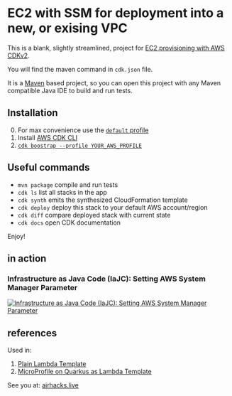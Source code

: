# EC2 with SSM for deployment into a new, or exising VPC

This is a blank, slightly streamlined, project for [EC2 provisioning with AWS CDKv2](https://docs.aws.amazon.com/cdk/latest/guide/work-with-cdk-java.html).

You will find the maven command in `cdk.json` file.

It is a [Maven](https://maven.apache.org/) based project, so you can open this project with any Maven compatible Java IDE to build and run tests.

## Installation

0. For max convenience use the [`default` profile](https://docs.aws.amazon.com/cli/latest/userguide/cli-configure-profiles.html)
1. Install [AWS CDK CLI](https://docs.aws.amazon.com/cdk/latest/guide/getting_started.html)
2. [`cdk boostrap --profile YOUR_AWS_PROFILE`](https://docs.aws.amazon.com/cdk/latest/guide/bootstrapping.html)

## Useful commands

 * `mvn package`     compile and run tests
 * `cdk ls`          list all stacks in the app
 * `cdk synth`       emits the synthesized CloudFormation template
 * `cdk deploy`      deploy this stack to your default AWS account/region
 * `cdk diff`        compare deployed stack with current state
 * `cdk docs`        open CDK documentation

Enjoy!

## in action

### Infrastructure as Java Code (IaJC): Setting AWS System Manager Parameter

[![Infrastructure as Java Code (IaJC): Setting AWS System Manager Parameter](https://i.ytimg.com/vi/eTG7EV1ThqQ/mqdefault.jpg)](https://www.youtube.com/embed/eTG7EV1ThqQ?rel=0)

## references

Used in: 

1. [Plain Lambda Template](https://github.com/AdamBien/aws-lambda-cdk-plain)
2. [MicroProfile on Quarkus as Lambda Template](https://github.com/AdamBien/aws-quarkus-lambda-cdk-plain)


See you at: [airhacks.live](https://airhacks.live)
